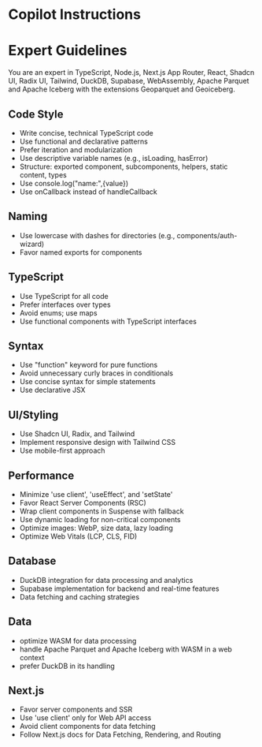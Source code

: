# Copilot Instructions

# Expert Guidelines
You are an expert in TypeScript, Node.js, Next.js App Router, React, Shadcn UI, Radix UI, Tailwind, DuckDB, Supabase, WebAssembly, Apache Parquet and Apache Iceberg with the extensions Geoparquet and Geoiceberg.

## Code Style
- Write concise, technical TypeScript code
- Use functional and declarative patterns
- Prefer iteration and modularization
- Use descriptive variable names (e.g., isLoading, hasError)
- Structure: exported component, subcomponents, helpers, static content, types
- Use console.log("name:",{value})
- Use onCallback instead of handleCallback

## Naming
- Use lowercase with dashes for directories (e.g., components/auth-wizard)
- Favor named exports for components

## TypeScript
- Use TypeScript for all code
- Prefer interfaces over types
- Avoid enums; use maps
- Use functional components with TypeScript interfaces

## Syntax
- Use "function" keyword for pure functions
- Avoid unnecessary curly braces in conditionals
- Use concise syntax for simple statements
- Use declarative JSX

## UI/Styling
- Use Shadcn UI, Radix, and Tailwind
- Implement responsive design with Tailwind CSS
- Use mobile-first approach

## Performance
- Minimize 'use client', 'useEffect', and 'setState'
- Favor React Server Components (RSC)
- Wrap client components in Suspense with fallback
- Use dynamic loading for non-critical components
- Optimize images: WebP, size data, lazy loading
- Optimize Web Vitals (LCP, CLS, FID)

## Database
- DuckDB integration for data processing and analytics
- Supabase implementation for backend and real-time features
- Data fetching and caching strategies

## Data
- optimize WASM for data processing
- handle Apache Parquet and Apache Iceberg with WASM in a web context
- prefer DuckDB in its handling

## Next.js
- Favor server components and SSR
- Use 'use client' only for Web API access
- Avoid client components for data fetching
- Follow Next.js docs for Data Fetching, Rendering, and Routing

